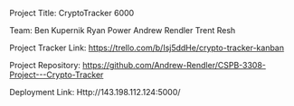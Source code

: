 Project Title: CryptoTracker 6000

Team: Ben Kupernik
	  Ryan Power
	  Andrew Rendler
	  Trent Resh
	  
Project Tracker Link: https://trello.com/b/Isj5ddHe/crypto-tracker-kanban

Project Repository: https://github.com/Andrew-Rendler/CSPB-3308-Project---Crypto-Tracker

Deployment Link: Http://143.198.112.124:5000/

